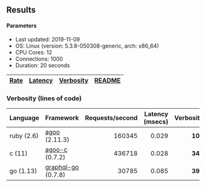 ## Results

<!-- Result from here -->

#### Parameters
- Last updated: 2019-11-09
- OS: Linux (version: 5.3.8-050308-generic, arch: x86_64)
- CPU Cores: 12
- Connections: 1000
- Duration: 20 seconds

| [Rate](rates.md) | [Latency](latency.md) | [Verbosity](verbosity.md) | [README](README.md) |
| ---------------- | --------------------- | ------------------------- | ------------------- |

### Verbosity (lines of code)
| Language | Framework | Requests/second | Latency (msecs) | Verbosity |
| -------------------| ---------------------- | -------------------:| ------:| -----:|
| ruby (2.6) | [agoo](github.com/ohler55/agoo) (2.11.3) | 160345 | 0.029 | **107** |
| c (11) | [agoo-c](github.com/ohler55/agoo-c) (0.7.2) | 436718 | 0.028 | **345** |
| go (1.13) | [graphql-go](https://github.com/graphql-go/graphql) (0.7.8) | 30785 | 0.085 | **392** |
<!-- Result till here -->
